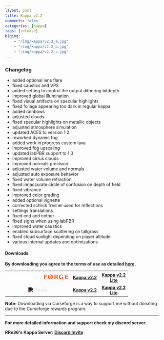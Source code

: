 ```yaml
---
layout: post
title: Kappa v2.2
comments: false
categories: [Kappa]
tags: [release]
bigimg: 
    - "/img/kappa/v2.2_a.jpg"
    - "/img/kappa/v2.2_b.jpg"
    - "/img/kappa/v2.2_c.jpg"
---
```


### **Changelog**

* added optional lens flare
* fixed caustics and VPS
* added setting to control the output dithering bitdepth
* improved global illumination
* fixed visual artifacts on specular highlights
* fixed foliage appearing too dark in regular kappa
* added rainbows
* adjusted clouds
* fixed specular highlights on metallic objects
* adjusted atmosphere simulation
* updated ACES to version 1.2
* reworked dynamic fog
* added work in progress custom lava
* improved fog upscaling
* updated labPBR support to 1.3
* improved cirrus clouds
* improved normals precision
* adjusted water volume and normals
* adjusted auto exposure behavior
* fixed water volume refraction
* fixed innaccurate circle of confusion on depth of field
* fixed vibrance
* improved color grading
* added optional vignette
* corrected schlick fresnel used for reflections
* settings translations
* fixed end and nether
* fixed signs when using labPBR
* improved water caustics
* enabled subsurface scattering on tallgrass
* fixed cloud sunlight depending on player altitude
* various internal updates and optimizations

#### **Downloads**

**By downloading you agree to the terms of use as detailed [here](https://rre36.github.io/kappa_shader_web/license/).**

<table style="width:80%; border:none; background:none">
    <tr style="border:none; background:none; height: 40px">
        <th style="width:40%; border:none; background:none">
            <a href="https://www.curseforge.com/minecraft/customization/kappa-shader-by-rre36">
            <img alt="Curseforge" style="max-width:200px" src="https://raw.githubusercontent.com/rre36/rre36.github.io/master/img/curseforge.png"></a>
        </th>
        <th style="width:30%; border:none; background:none">
            <a href="https://www.curseforge.com/minecraft/customization/kappa-shader-by-rre36/files/2959728">Kappa v2.2</a>
        </th>
        <th style="width:30%; border:none; background:none">
            <a href="https://www.curseforge.com/minecraft/customization/kappa-shader-by-rre36/files/2959727">Kappa v2.2 Lite</a>
        </th>
    </tr>
    <tr style="border:none; background:none; height: 40px">
        <th style="width:40%; border:none; background:none">
            <img alt="Github" style="max-width:100px; filter:invert(100%)" src="https://github.githubassets.com/images/modules/logos_page/GitHub-Logo.png">
        </th>
        <th style="width:30%; border:none; background:none">
            <a href="https://github.com/rre36/kappa_shader_web/releases/download/v2.2/Kappa_v2.2.zip">Kappa v2.2</a>
        </th>
        <th style="width:30%; border:none; background:none">
            <a href="https://github.com/rre36/kappa_shader_web/releases/download/v2.2/Kappa_v2.2_Lite.zip">Kappa v2.2 Lite</a>
        </th>
    </tr>
</table>

**Note:** Downloading via Curseforge is a way to support me without donating due to the Curseforge rewards program.


***

**For more detailed information and support check my discord server.**

**RRe36's Kappa Server: [Discord Invite](https://discord.gg/y5xzQ6H)**